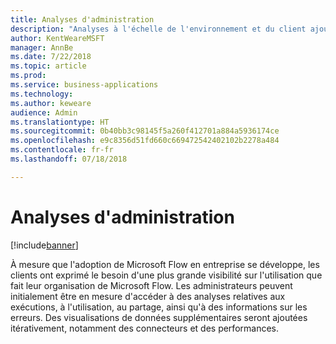 ```yaml
---
title: Analyses d'administration
description: "Analyses à l'échelle de l'environnement et du client ajoutées au centre d'administration de la plateforme d'applications métier."
author: KentWeareMSFT
manager: AnnBe
ms.date: 7/22/2018
ms.topic: article
ms.prod: 
ms.service: business-applications
ms.technology: 
ms.author: keweare
audience: Admin
ms.translationtype: HT
ms.sourcegitcommit: 0b40bb3c98145f5a260f412701a884a5936174ce
ms.openlocfilehash: e9c8356d51fd660c669472542402102b2278a484
ms.contentlocale: fr-fr
ms.lasthandoff: 07/18/2018

---
```

# <a name="admin-analytics"></a>Analyses d'administration


[!include[banner](../../includes/banner.md)]

À mesure que l'adoption de Microsoft Flow en entreprise se développe, les clients ont exprimé le besoin d'une plus grande visibilité sur l'utilisation que fait leur organisation de Microsoft Flow. Les administrateurs peuvent initialement être en mesure d'accéder à des analyses relatives aux exécutions, à l'utilisation, au partage, ainsi qu'à des informations sur les erreurs. Des visualisations de données supplémentaires seront ajoutées itérativement, notamment des connecteurs et des performances.

